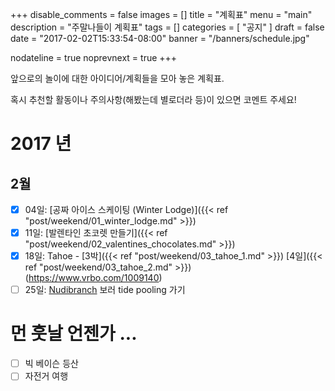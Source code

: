 +++
disable_comments = false
images = []
title = "계획표"
menu = "main"
description = "주말나들이 계획표"
tags = []
categories = [ "공지" ]
draft = false
date = "2017-02-02T15:33:54-08:00"
banner = "/banners/schedule.jpg"

nodateline = true
noprevnext = true
+++

앞으로의 놀이에 대한 아이디어/계획들을 모아 놓은 계획표.

혹시 추천할 활동이나 주의사항(해봤는데 별로더라 등)이 있으면 코멘트 주세요!

# 2017 년

## 2월

- [x] 04일: [공짜 아이스 스케이팅 (Winter Lodge)]({{< ref "post/weekend/01_winter_lodge.md" >}})
- [x] 11일: [발렌타인 초코렛 만들기]({{< ref "post/weekend/02_valentines_chocolates.md" >}})
- [x] 18일: Tahoe - [3박]({{< ref "post/weekend/03_tahoe_1.md" >}})
[4일]({{< ref "post/weekend/03_tahoe_2.md" >}}) (https://www.vrbo.com/1009140)
- [ ] 25일: [Nudibranch](https://www.google.com/search?q=nudibranch&tbm=isch)
  보러 tide pooling 가기

# 먼 훗날 언젠가 ...

- [ ] 빅 베이슨 등산
- [ ] 자전거 여행
